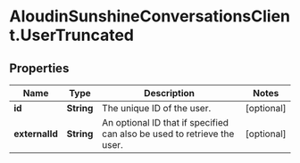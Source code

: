 # AloudinSunshineConversationsClient.UserTruncated

## Properties

Name | Type | Description | Notes
------------ | ------------- | ------------- | -------------
**id** | **String** | The unique ID of the user. | [optional] 
**externalId** | **String** | An optional ID that if specified can also be used to retrieve the user.  | [optional] 


